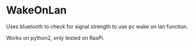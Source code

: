 # WakeOnLan
Uses bluetooth to check for signal strength to use pc wake on lan function.

Works on python2, only tested on RasPi.
